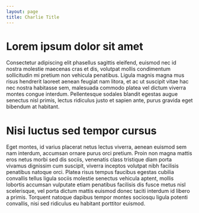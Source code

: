 ```yaml
---
layout: page
title: Charlie Title
---
```

# Lorem ipsum dolor sit amet
Consectetur adipiscing elit phasellus sagittis eleifend, euismod nec id nostra molestie maecenas cras et dis, volutpat mollis condimentum sollicitudin mi pretium non vehicula penatibus. Ligula magnis magna mus risus hendrerit laoreet aenean feugiat nam litora, et ac ut suscipit vitae hac nec nostra habitasse sem, malesuada commodo platea vel dictum viverra montes congue interdum. Pellentesque sodales blandit egestas augue senectus nisl primis, lectus ridiculus justo et sapien ante, purus gravida eget bibendum at habitant.

# Nisi luctus sed tempor cursus
Eget montes, id varius placerat netus lectus viverra, aenean euismod sem nam interdum, accumsan ornare purus orci pretium. Proin non magna mattis eros netus morbi sed dis sociis, venenatis class tristique diam porta vivamus dignissim cum suscipit, viverra inceptos volutpat nibh facilisis penatibus natoque orci. Platea risus tempus faucibus egestas cubilia convallis tellus ligula sociis molestie senectus vehicula aptent, mollis lobortis accumsan vulputate etiam penatibus facilisis dis fusce metus nisl scelerisque, vel porta dictum mattis euismod donec taciti interdum id libero a primis. Torquent natoque dapibus tempor montes sociosqu ligula potenti convallis, nisi sed ridiculus eu habitant porttitor euismod.